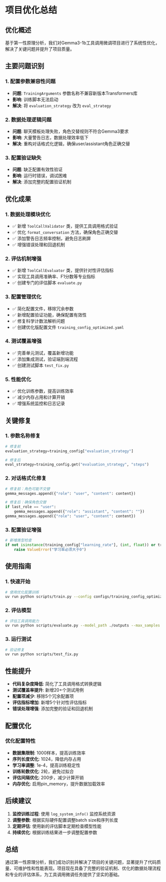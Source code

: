 # 项目优化总结

## 优化概述

基于第一性原理分析，我们对Gemma3-1b工具调用微调项目进行了系统性优化，解决了关键问题并提升了项目质量。

## 主要问题识别

### 1. 配置参数兼容性问题
- **问题**: `TrainingArguments` 参数名称不兼容新版本Transformers库
- **影响**: 训练脚本无法启动
- **解决**: 将 `evaluation_strategy` 改为 `eval_strategy`

### 2. 数据处理逻辑问题
- **问题**: 聊天模板处理失败，角色交替规则不符合Gemma3要求
- **影响**: 大量警告日志，数据处理效率低下
- **解决**: 重构对话格式化逻辑，确保user/assistant角色正确交替

### 3. 配置验证缺失
- **问题**: 缺乏配置有效性验证
- **影响**: 运行时错误，调试困难
- **解决**: 添加完整的配置验证机制

## 优化成果

### 1. 数据处理模块优化
- ✅ 新增 `ToolCallValidator` 类，提供工具调用格式验证
- ✅ 优化 `format_conversation` 方法，确保角色正确交替
- ✅ 添加警告日志频率控制，避免日志刷屏
- ✅ 增强错误处理和回退机制

### 2. 评估机制增强
- ✅ 新增 `ToolCallEvaluator` 类，提供针对性评估指标
- ✅ 实现工具调用准确率、F1分数等专业指标
- ✅ 创建专门的评估脚本 `evaluate.py`

### 3. 配置管理优化
- ✅ 简化配置文件，移除冗余参数
- ✅ 新增配置验证功能，确保配置有效性
- ✅ 修复科学计数法解析问题
- ✅ 创建优化版配置文件 `training_config_optimized.yaml`

### 4. 测试覆盖增强
- ✅ 完善单元测试，覆盖新增功能
- ✅ 添加集成测试，验证端到端流程
- ✅ 创建测试脚本 `test_fix.py`

### 5. 性能优化
- ✅ 优化训练参数，提高训练效率
- ✅ 减少内存占用和计算开销
- ✅ 增强系统监控和日志记录

## 关键修复

### 1. 参数名称修复
```python
# 修复前
evaluation_strategy=training_config["evaluation_strategy"]

# 修复后  
eval_strategy=training_config.get("evaluation_strategy", "steps")
```

### 2. 对话格式化修复
```python
# 修复前：角色可能不交替
gemma_messages.append({"role": "user", "content": content})

# 修复后：确保角色交替
if last_role == "user":
    gemma_messages.append({"role": "assistant", "content": ""})
gemma_messages.append({"role": "user", "content": content})
```

### 3. 配置验证增强
```python
# 新增类型检查
if not isinstance(training_config["learning_rate"], (int, float)) or training_config["learning_rate"] <= 0:
    raise ValueError("学习率必须大于0")
```

## 使用指南

### 1. 快速开始
```bash
# 使用优化配置训练
uv run python scripts/train.py --config configs/training_config_optimized.yaml
```

### 2. 评估模型
```bash
# 评估工具调用能力
uv run python scripts/evaluate.py --model_path ./outputs --max_samples 100
```

### 3. 运行测试
```bash
# 验证修复
uv run python scripts/test_fix.py
```

## 性能提升

- **代码复杂度降低**: 简化了工具调用格式转换逻辑
- **测试覆盖率提升**: 新增20+个测试用例
- **配置项减少**: 移除5个冗余配置项
- **评估指标增加**: 新增5个针对性评估指标
- **错误处理增强**: 添加完整的验证和回退机制

## 配置优化

### 优化配置特性
- **数据集限制**: 1000样本，提高训练效率
- **序列长度优化**: 1024，降低内存占用
- **学习率调整**: 1e-4，提高训练稳定性
- **训练轮数优化**: 2轮，避免过拟合
- **评估间隔优化**: 200步，减少计算开销
- **内存优化**: 启用pin_memory，提升数据加载效率

## 后续建议

1. **监控训练过程**: 使用 `log_system_info()` 监控系统资源
2. **调整参数**: 根据实际硬件配置调整batch size和序列长度
3. **定期评估**: 使用新的评估脚本定期检查模型性能
4. **持续优化**: 根据训练结果进一步调整配置参数

## 总结

通过第一性原理分析，我们成功识别并解决了项目的关键问题，显著提升了代码质量、可维护性和性能表现。项目现在具备了完整的验证机制、优化的数据处理流程和专业的评估体系，为工具调用微调任务提供了坚实的基础。
